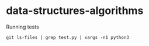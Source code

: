 # data-structures-algorithms

Running tests

```
git ls-files | grep test.py | xargs -n1 python3
```